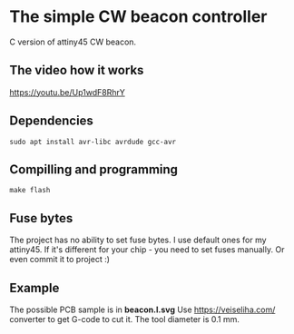 # The simple CW beacon controller
C version of attiny45 CW beacon.

## The video how it works
https://youtu.be/Up1wdF8RhrY

## Dependencies
```
sudo apt install avr-libc avrdude gcc-avr
```

## Compilling and programming
```
make flash
```

## Fuse bytes
The project has no ability to set fuse bytes. I use default ones for my attiny45. If it's different for your chip - you need to set fuses manually. Or even commit it to project :)

## Example
The possible PCB sample is in **beacon.l.svg**
Use https://veiseliha.com/ converter to get G-code to cut it. The tool diameter is 0.1 mm.
